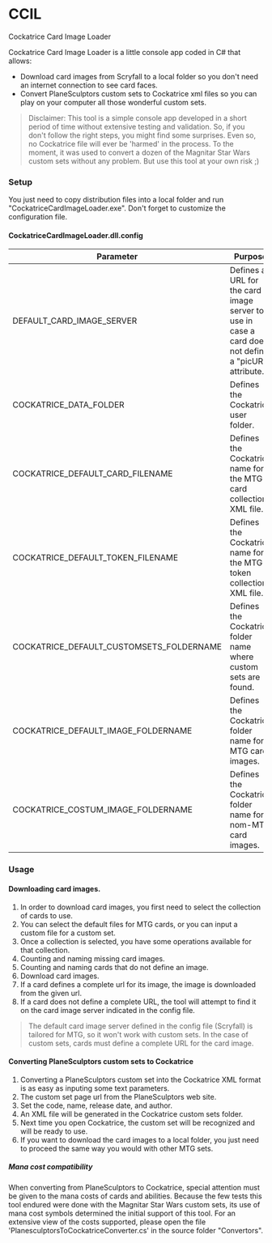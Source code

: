 # CCIL
Cockatrice Card Image Loader

Cockatrice Card Image Loader is a little console app coded in C# that allows:
* Download card images from Scryfall to a local folder so you don't need an internet connection to see card faces.
* Convert PlaneSculptors custom sets to Cockatrice xml files so you can play on your computer all those wonderful custom sets.

> Disclaimer:
> This tool is a simple console app developed in a short period of time without extensive testing and validation.
> So, if you don't follow the right steps, you might find some surprises.
> Even so, no Cockatrice file will ever be 'harmed' in the process.
> To the moment, it was used to convert a dozen of the Magnitar Star Wars custom sets without any problem.
> But use this tool at your own risk ;)

### Setup

You just need to copy distribution files into a local folder and run "CockatriceCardImageLoader.exe".
Don't forget to customize the configuration file.

#### CockatriceCardImageLoader.dll.config


| Parameter 					| Purpose 												|
|-----------------------------------------------|-------------------------------------------------------------------------------------------------------|
| DEFAULT_CARD_IMAGE_SERVER 			| Defines a URL for the card image server to use in case a card does not define a "picURL" attribute. 	|
| COCKATRICE_DATA_FOLDER 			| Defines the Cockatrice user folder. 									|
| COCKATRICE_DEFAULT_CARD_FILENAME 		| Defines the Cockatrice name for the MTG card collection XML file. 					|
| COCKATRICE_DEFAULT_TOKEN_FILENAME 		| Defines the Cockatrice name for the MTG token collection XML file. 					|
| COCKATRICE_DEFAULT_CUSTOMSETS_FOLDERNAME 	| Defines the Cockatrice folder name where custom sets are found. 					|
| COCKATRICE_DEFAULT_IMAGE_FOLDERNAME 		| Defines the Cockatrice folder name for MTG card images. 						|
| COCKATRICE_COSTUM_IMAGE_FOLDERNAME 		| Defines the Cockatrice folder name for nom-MTG card images. 						|

### Usage

#### Downloading card images.

1. In order to download card images, you first need to select the collection of cards to use.
2. You can select the default files for MTG cards, or you can input a custom file for a custom set.
3. Once a collection is selected, you have some operations available for that collection.
1. Counting and naming missing card images.
2. Counting and naming cards that do not define an image.
3. Download card images.
4. If a card defines a complete url for its image, the image is downloaded from the given url.
5. If a card does not define a complete URL, the tool will attempt to find it on the card image server indicated in the config file. 

> The default card image server defined in the config file (Scryfall) is tailored for MTG, so it won't work with custom sets.
> In the case of custom sets, cards must define a complete URL for the card image.

#### Converting PlaneSculptors custom sets to Cockatrice

1. Converting a PlaneSculptors custom set into the Cockatrice XML format is as easy as inputing some text parameters.
1. The custom set page url from the PlaneSculptors web site.
2. Set the code, name, release date, and author.
2. An XML file will be generated in the Cockatrice custom sets folder.
3. Next time you open Cockatrice, the custom set will be recognized and will be ready to use.
4. If you want to download the card images to a local folder, you just need to proceed the same way you would with other MTG sets.

##### Mana cost compatibility

When converting from PlaneSculptors to Cockatrice, special attention must be given to the mana costs of cards and abilities.
Because the few tests this tool endured were done with the Magnitar Star Wars custom sets, its use of mana cost symbols determined the initial support of this tool.
For an extensive view of the costs supported, please open the file 'PlanesculptorsToCockatriceConverter.cs' in the source folder "Convertors".